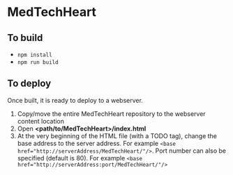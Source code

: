 # MedTechHeart

## To build

- `npm install`
- `npm run build`

## To deploy

Once built, it is ready to deploy to a webserver.

1. Copy/move the entire MedTechHeart repository to the webserver content location
2. Open **<path/to/MedTechHeart>/index.html**
3. At the very beginning of the HTML file (with a TODO tag), 
   change the base address to the server address. 
   For example `<base href="http://serverAddress/MedTechHeart/"/>`. 
   Port number can also be specified (default is 80). 
   For example `<base href="http://serverAddress:port/MedTechHeart/"/>`
   
